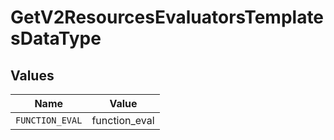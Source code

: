 # GetV2ResourcesEvaluatorsTemplatesDataType


## Values

| Name            | Value           |
| --------------- | --------------- |
| `FUNCTION_EVAL` | function_eval   |